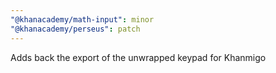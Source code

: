 ```yaml
---
"@khanacademy/math-input": minor
"@khanacademy/perseus": patch
---
```


Adds back the export of the unwrapped keypad for Khanmigo

